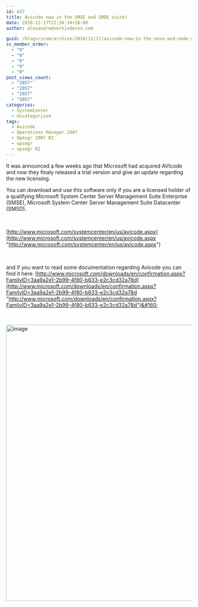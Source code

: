 ```yaml
---
id: 637
title: Avicode now in the SMSE and SMDE suite!
date: 2010-12-17T21:34:34+10:00
author: alexandre@verkinderen.com

guid: /blogs/scom/archive/2010/12/17/avicode-now-in-the-smse-and-smde-suite.aspx
sc_member_order:
  - "0"
  - "0"
  - "0"
  - "0"
  - "0"
post_views_count:
  - "2057"
  - "2057"
  - "2057"
  - "2057"
categories:
  - SystemCenter
  - Uncategorized
tags:
  - Avicode
  - Operations Manager 2007
  - Opmsgr 2007 R2
  - opsmgr
  - opsmgr R2
---
```

It was announced a few weeks ago that Microsoft had acquired AVIcode and now they finaly released a trial version and give an update regarding the new licensing.

You can download and use this software only if you are a licensed holder of a qualifying Microsoft System Center Server Management Suite Enterprise (SMSE), Microsoft System Center Server Management Suite Datacenter (SMSD).

&#160;

[http://www.microsoft.com/systemcenter/en/us/avicode.aspx](http://www.microsoft.com/systemcenter/en/us/avicode.aspx "http://www.microsoft.com/systemcenter/en/us/avicode.aspx")

&#160;

and if you want to read some documentation regarding Avicode you can find it here: [http://www.microsoft.com/downloads/en/confirmation.aspx?FamilyID=3aa9a2e1-2b99-4f80-b633-e2c3cd32a78d](http://www.microsoft.com/downloads/en/confirmation.aspx?FamilyID=3aa9a2e1-2b99-4f80-b633-e2c3cd32a78d "http://www.microsoft.com/downloads/en/confirmation.aspx?FamilyID=3aa9a2e1-2b99-4f80-b633-e2c3cd32a78d")&#160;

&#160;

[<img style="border-right-width: 0px;border-top-width: 0px;border-bottom-width: 0px;border-left-width: 0px" border="0" alt="image" src="https://mscloudstorage.blob.core.windows.net/mscloudstorage//2012/06/image_thumb_2116A1F2.png" width="1028" height="746" />](https://mscloudstorage.blob.core.windows.net/mscloudstorage//2012/06/image_61103837.png)
